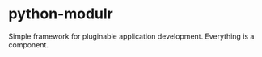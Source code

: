 python-modulr
=============

Simple framework for pluginable application development. Everything is a component.
